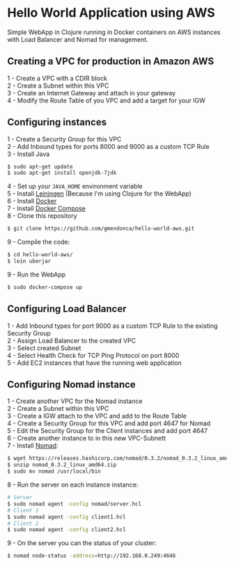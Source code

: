 # Hello World Application using AWS

Simple WebApp in Clojure running in Docker containers on AWS instances with Load Balancer and Nomad for management.

## Creating a VPC for production in Amazon AWS

1 - Create a VPC with a CDIR block<br />
2 - Create a Subnet within this VPC<br />
3 - Create an Internet Gateway and attach in your gateway<br />
4 - Modify the Route Table of you VPC and add a target for your IGW<br />

## Configuring instances

1 - Create a Security Group for this VPC<br />
2 - Add Inbound types for ports 8000 and 9000 as a custom TCP Rule<br />
3 - Install Java
```bash
$ sudo apt-get update
$ sudo apt-get install openjdk-7jdk
```
4 - Set up your ```JAVA_HOME``` environment variable<br />
5 - Install [Leiningen](https://github.com/technomancy/leiningen) (Because I'm using Clojure for the WebApp)<br />
6 - Install [Docker](https://docs.docker.com/engine/installation/linux/ubuntulinux/)<br />
7 - Install [Docker Compose](https://docs.docker.com/compose/install/)<br />
8 - Clone this repository
```bash
$ git clone https://github.com/gmendonca/hello-world-aws.git
```
9 - Compile the code:
```bash
$ cd hello-world-aws/
$ lein uberjar
```
9 - Run the WebApp
```bash
$ sudo docker-compose up
```

## Configuring Load Balancer

1 - Add Inbound types for port 9000 as a custom TCP Rule to the existing Security Group<br />
2 - Assign Load Balancer to the created VPC<br />
3 - Select created Subnet<br />
4 - Select Health Check for TCP Ping Protocol on port 8000<br />
5 - Add EC2 instances that have the running web application<br />

## Configuring Nomad instance

1 - Create another VPC for the Nomad instance<br />
2 - Create a Subnet within this VPC<br />
3 - Create a IGW attach to the VPC and add to the Route Table<br />
4 - Create a Security Group for this VPC and add port 4647 for Nomad<br />
5 - Edit the Security Group for the Client instances and add port 4647<br />
6 - Create another instance to in this new VPC-Subnett<br />
7 - Install [Nomad](https://www.nomadproject.io/docs/install/index.html):
```bash
$ wget https://releases.hashicorp.com/nomad/0.3.2/nomad_0.3.2_linux_amd64.zip
$ unzip nomad_0.3.2_linux_amd64.zip
$ sudo mv nomad /usr/local/bin
```
8 - Run the server on each instance instance:
```bash
# Server
$ sudo nomad agent -config nomad/server.hcl
# Client 1
$ sudo nomad agent -config client1.hcl
# Client 2
$ sudo nomad agent -config client2.hcl
```
9 - On the server you can the status of your cluster:
```bash
$ nomad node-status -address=http://192.168.0.249:4646
```

